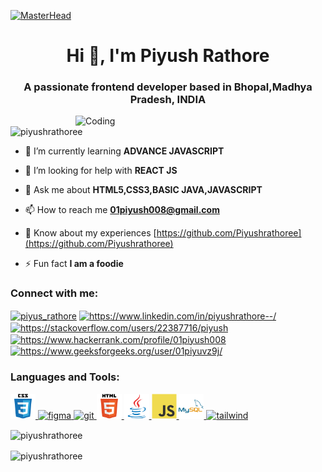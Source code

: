 [![MasterHead](https://firebasestorage.googleapis.com/v0/b/flexi-coding.appspot.com/o/dempgi7-520f8d5f-63d4-4453-8822-dbc149ae27f8.gif?alt=media&token=91c0c7b2-93c3-4029-b011-1a8703c5730d)](https://github.com/Piyushrathoree)

<h1 align="center">Hi 👋, I'm Piyush Rathore</h1>
<h3 align="center">A passionate frontend developer based in Bhopal,Madhya Pradesh, INDIA</h3>
<img align="right" alt="Coding" width="400" src="https://cdn.dribbble.com/users/1162077/screenshots/3848914/programmer.gif">


<p align="left"> <img src="https://komarev.com/ghpvc/?username=piyushrathoree&label=Profile%20views&color=0e75b6&style=flat" alt="piyushrathoree" /> </p>

- 🌱 I’m currently learning **ADVANCE JAVASCRIPT**

- 🤝 I’m looking for help with **REACT JS**

- 💬 Ask me about **HTML5,CSS3,BASIC JAVA,JAVASCRIPT**

- 📫 How to reach me **01piyush008@gmail.com**

- 📄 Know about my experiences [https://github.com/Piyushrathoree](https://github.com/Piyushrathoree)

- ⚡ Fun fact **I am a foodie**

<h3 align="left">Connect with me:</h3>
<p align="left">
<a href="https://twitter.com/piyus_rathore" target="blank"><img align="center" src="https://raw.githubusercontent.com/rahuldkjain/github-profile-readme-generator/master/src/images/icons/Social/twitter.svg" alt="piyus_rathore" height="30" width="40" /></a>
<a href="https://linkedin.com/in/https://www.linkedin.com/in/piyushrathore--/" target="blank"><img align="center" src="https://raw.githubusercontent.com/rahuldkjain/github-profile-readme-generator/master/src/images/icons/Social/linked-in-alt.svg" alt="https://www.linkedin.com/in/piyushrathore--/" height="30" width="40" /></a>
<a href="https://stackoverflow.com/users/https://stackoverflow.com/users/22387716/piyush" target="blank"><img align="center" src="https://raw.githubusercontent.com/rahuldkjain/github-profile-readme-generator/master/src/images/icons/Social/stack-overflow.svg" alt="https://stackoverflow.com/users/22387716/piyush" height="30" width="40" /></a>
<a href="https://www.hackerrank.com/https://www.hackerrank.com/profile/01piyush008" target="blank"><img align="center" src="https://raw.githubusercontent.com/rahuldkjain/github-profile-readme-generator/master/src/images/icons/Social/hackerrank.svg" alt="https://www.hackerrank.com/profile/01piyush008" height="30" width="40" /></a>
<a href="https://auth.geeksforgeeks.org/user/https://www.geeksforgeeks.org/user/01piyuvz9j/" target="blank"><img align="center" src="https://raw.githubusercontent.com/rahuldkjain/github-profile-readme-generator/master/src/images/icons/Social/geeks-for-geeks.svg" alt="https://www.geeksforgeeks.org/user/01piyuvz9j/" height="30" width="40" /></a>
</p>

<h3 align="left">Languages and Tools:</h3>
<p align="left"> <a href="https://www.w3schools.com/css/" target="_blank" rel="noreferrer"> <img src="https://raw.githubusercontent.com/devicons/devicon/master/icons/css3/css3-original-wordmark.svg" alt="css3" width="40" height="40"/> </a> <a href="https://www.figma.com/" target="_blank" rel="noreferrer"> <img src="https://www.vectorlogo.zone/logos/figma/figma-icon.svg" alt="figma" width="40" height="40"/> </a> <a href="https://git-scm.com/" target="_blank" rel="noreferrer"> <img src="https://www.vectorlogo.zone/logos/git-scm/git-scm-icon.svg" alt="git" width="40" height="40"/> </a> <a href="https://www.w3.org/html/" target="_blank" rel="noreferrer"> <img src="https://raw.githubusercontent.com/devicons/devicon/master/icons/html5/html5-original-wordmark.svg" alt="html5" width="40" height="40"/> </a> <a href="https://www.java.com" target="_blank" rel="noreferrer"> <img src="https://raw.githubusercontent.com/devicons/devicon/master/icons/java/java-original.svg" alt="java" width="40" height="40"/> </a> <a href="https://developer.mozilla.org/en-US/docs/Web/JavaScript" target="_blank" rel="noreferrer"> <img src="https://raw.githubusercontent.com/devicons/devicon/master/icons/javascript/javascript-original.svg" alt="javascript" width="40" height="40"/> </a> <a href="https://www.mysql.com/" target="_blank" rel="noreferrer"> <img src="https://raw.githubusercontent.com/devicons/devicon/master/icons/mysql/mysql-original-wordmark.svg" alt="mysql" width="40" height="40"/> </a> <a href="https://tailwindcss.com/" target="_blank" rel="noreferrer"> <img src="https://www.vectorlogo.zone/logos/tailwindcss/tailwindcss-icon.svg" alt="tailwind" width="40" height="40"/> </a> </p>

<p><img align="center" src="https://github-readme-stats.vercel.app/api/top-langs?username=piyushrathoree&show_icons=true&locale=en&layout=compact" alt="piyushrathoree" /></p>

<p><img align="center" src="https://github-readme-streak-stats.herokuapp.com/?user=piyushrathoree&" alt="piyushrathoree" /></p>
